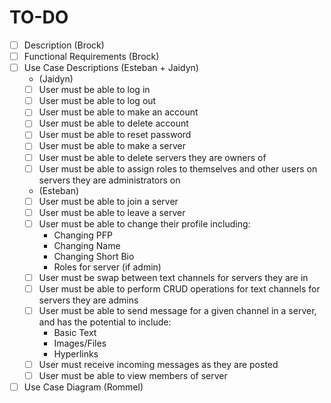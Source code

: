 # TO-DO

- [ ] Description (Brock)
- [ ] Functional Requirements (Brock)
- [ ] Use Case Descriptions (Esteban + Jaidyn)
    - (Jaidyn)
    - [ ] User must be able to log in
    - [ ] User must be able to log out
    - [ ] User must be able to make an account
    - [ ] User must be able to delete account
    - [ ] User must be able to reset password
    - [ ] User must be able to make a server
    - [ ] User must be able to delete servers they are owners of
    - [ ] User must be able to assign roles to themselves and other users on servers they are administrators on
    - (Esteban) 
    - [ ] User must be able to join a server
    - [ ] User must be able to leave a server
    - [ ] User must be able to change their profile including:
      - Changing PFP
      - Changing Name
      - Changing Short Bio
      - Roles for server (if admin)
    - [ ] User must be swap between text channels for servers they are in
    - [ ] User must be able to perform CRUD operations for text channels for servers they are admins 
    - [ ] User must be able to send message for a given channel in a server, and has the potential to include:
        - Basic Text
        - Images/Files
        - Hyperlinks
    - [ ] User must receive incoming messages as they are posted
    - [ ] User must be able to view members of server
- [ ] Use Case Diagram (Rommel)
